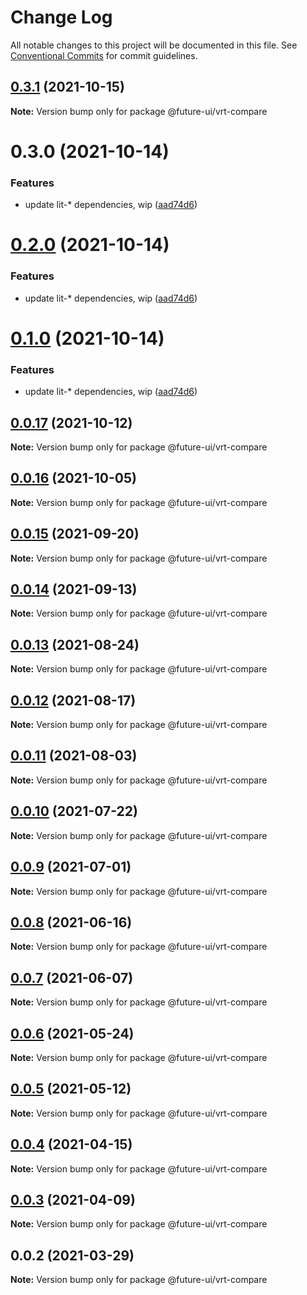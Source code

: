# Change Log

All notable changes to this project will be documented in this file.
See [Conventional Commits](https://conventionalcommits.org) for commit guidelines.

## [0.3.1](https://github.com/adobe/spectrum-web-components/compare/@future-ui/vrt-compare@0.3.0...@future-ui/vrt-compare@0.3.1) (2021-10-15)

**Note:** Version bump only for package @future-ui/vrt-compare





# 0.3.0 (2021-10-14)


### Features

* update lit-* dependencies, wip ([aad74d6](https://github.com/adobe/spectrum-web-components/commit/aad74d6ac41d8450aee82d73aaf58ab949b72a00))





# [0.2.0](https://github.com/adobe/spectrum-web-components/compare/@future-ui/vrt-compare@0.0.17...@future-ui/vrt-compare@0.2.0) (2021-10-14)

### Features

-   update lit-\* dependencies, wip ([aad74d6](https://github.com/adobe/spectrum-web-components/commit/aad74d6ac41d8450aee82d73aaf58ab949b72a00))

# [0.1.0](https://github.com/adobe/spectrum-web-components/compare/@future-ui/vrt-compare@0.0.17...@future-ui/vrt-compare@0.1.0) (2021-10-14)

### Features

-   update lit-\* dependencies, wip ([aad74d6](https://github.com/adobe/spectrum-web-components/commit/aad74d6ac41d8450aee82d73aaf58ab949b72a00))

## [0.0.17](https://github.com/adobe/spectrum-web-components/compare/@future-ui/vrt-compare@0.0.16...@future-ui/vrt-compare@0.0.17) (2021-10-12)

**Note:** Version bump only for package @future-ui/vrt-compare

## [0.0.16](https://github.com/adobe/spectrum-web-components/compare/@future-ui/vrt-compare@0.0.15...@future-ui/vrt-compare@0.0.16) (2021-10-05)

**Note:** Version bump only for package @future-ui/vrt-compare

## [0.0.15](https://github.com/adobe/spectrum-web-components/compare/@future-ui/vrt-compare@0.0.14...@future-ui/vrt-compare@0.0.15) (2021-09-20)

**Note:** Version bump only for package @future-ui/vrt-compare

## [0.0.14](https://github.com/adobe/spectrum-web-components/compare/@future-ui/vrt-compare@0.0.13...@future-ui/vrt-compare@0.0.14) (2021-09-13)

**Note:** Version bump only for package @future-ui/vrt-compare

## [0.0.13](https://github.com/adobe/spectrum-web-components/compare/@future-ui/vrt-compare@0.0.12...@future-ui/vrt-compare@0.0.13) (2021-08-24)

**Note:** Version bump only for package @future-ui/vrt-compare

## [0.0.12](https://github.com/adobe/spectrum-web-components/compare/@future-ui/vrt-compare@0.0.11...@future-ui/vrt-compare@0.0.12) (2021-08-17)

**Note:** Version bump only for package @future-ui/vrt-compare

## [0.0.11](https://github.com/adobe/spectrum-web-components/compare/@future-ui/vrt-compare@0.0.10...@future-ui/vrt-compare@0.0.11) (2021-08-03)

**Note:** Version bump only for package @future-ui/vrt-compare

## [0.0.10](https://github.com/adobe/spectrum-web-components/compare/@future-ui/vrt-compare@0.0.9...@future-ui/vrt-compare@0.0.10) (2021-07-22)

**Note:** Version bump only for package @future-ui/vrt-compare

## [0.0.9](https://github.com/adobe/spectrum-web-components/compare/@future-ui/vrt-compare@0.0.8...@future-ui/vrt-compare@0.0.9) (2021-07-01)

**Note:** Version bump only for package @future-ui/vrt-compare

## [0.0.8](https://github.com/adobe/spectrum-web-components/compare/@future-ui/vrt-compare@0.0.7...@future-ui/vrt-compare@0.0.8) (2021-06-16)

**Note:** Version bump only for package @future-ui/vrt-compare

## [0.0.7](https://github.com/adobe/spectrum-web-components/compare/@future-ui/vrt-compare@0.0.6...@future-ui/vrt-compare@0.0.7) (2021-06-07)

**Note:** Version bump only for package @future-ui/vrt-compare

## [0.0.6](https://github.com/adobe/spectrum-web-components/compare/@future-ui/vrt-compare@0.0.5...@future-ui/vrt-compare@0.0.6) (2021-05-24)

**Note:** Version bump only for package @future-ui/vrt-compare

## [0.0.5](https://github.com/adobe/spectrum-web-components/compare/@future-ui/vrt-compare@0.0.4...@future-ui/vrt-compare@0.0.5) (2021-05-12)

**Note:** Version bump only for package @future-ui/vrt-compare

## [0.0.4](https://github.com/adobe/spectrum-web-components/compare/@future-ui/vrt-compare@0.0.3...@future-ui/vrt-compare@0.0.4) (2021-04-15)

**Note:** Version bump only for package @future-ui/vrt-compare

## [0.0.3](https://github.com/adobe/spectrum-web-components/compare/@future-ui/vrt-compare@0.0.2...@future-ui/vrt-compare@0.0.3) (2021-04-09)

**Note:** Version bump only for package @future-ui/vrt-compare

## 0.0.2 (2021-03-29)

**Note:** Version bump only for package @future-ui/vrt-compare

